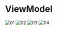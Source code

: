 # ViewModel
![01](https://user-images.githubusercontent.com/62680911/112912347-8f5b3680-9121-11eb-804d-c04035b05967.jpg)
![02](https://user-images.githubusercontent.com/62680911/112912349-908c6380-9121-11eb-8248-8d1f2621fcf6.jpg)
![03](https://user-images.githubusercontent.com/62680911/112912350-9124fa00-9121-11eb-8372-04ab76fb5f46.jpg)
![04](https://user-images.githubusercontent.com/62680911/112912354-91bd9080-9121-11eb-8c07-c7b4b2f8cd31.jpg)
